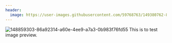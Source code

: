 ```yaml
---
header:
  image: https://user-images.githubusercontent.com/59768763/149380762-8795cba2-ef07-4f2e-bd8a-e1af593290fe.png
---
```

![148859303-86a92314-a60e-4ee9-a7a3-0b983f76fd55](https://user-images.githubusercontent.com/59768763/149380762-8795cba2-ef07-4f2e-bd8a-e1af593290fe.png)
This is to test image preview.

